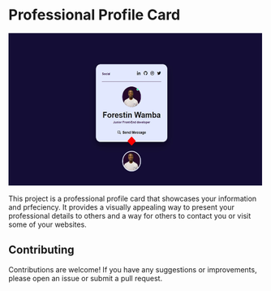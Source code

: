 # Professional Profile Card

<img src="images/1.jpg" alt="Image of a professional profile card" width="500" height="300">

This project is a professional profile card that showcases your information and prfeciency. It provides a visually appealing way to present your professional details to others and a way for others to contact you or visit some of your websites.

## Contributing

Contributions are welcome! If you have any suggestions or improvements, please open an issue or submit a pull request.